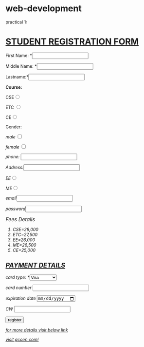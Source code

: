 # web-development

practical 1:
<!DOCTYPE html>
<html>
<body>
<u><h1> STUDENT REGISTRATION FORM </h1></u>
<form>
<p> First Name: *<input type="text" ></p>
<p>Middle Name: *<input type="text"></p>
<p>Lastname:*<input type="text"></p>
<p><b>Course:</b></p>
<p>CSE<input type="radio"></p>
<p>ETC <input type="radio"></p>
<p>CE<input type="radio"></p>
<p>Gender:</p>
<p><i>male <input type="checkbox"></p>
<p>female <input type="checkbox" ><i></p>
<p>phone: <input type="text"></p> <p>Address:<input type="text"></p>
<p>EE<input type="radio"></p>
<p>ME<input type="radio"></p>
<p>email<input type="text"></p>
<p>password<input type="text"></p>
<big><h>Fees Details</h></big>
<ol><li> CSE=28,000</li>
<li>ETC=27,500</li>
<li>EE=26,000</li>
<li>ME=26,500</li>
<li>CE=25,000</li></ol>
<u><h2>PAYMENT DETAILS</h2></u>
<p><em> card type: *<select name="card type" id="card type"></em>
<option value="visa">Visa</option>
<option value="rupay">Rupay</option>
<option value ="mastercard">mastercard</option> </select> </p>
<p>card number <input type="number"
name="card number" id="card number"></p>
<p>expiration date <input type ="date"></p> <p>CW <input type ="number"></p>
<input type="button" value ="register">
<p><u>for more details visit below link</u></p>
<p><a href="https://www.gcoen.com/">visit gcoen.com!</a></p>
</form>
</body>
</html>
